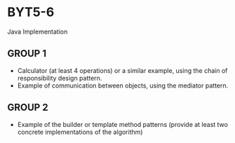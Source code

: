 # BYT5-6
Java Implementation

## GROUP 1
  - Calculator (at least 4 operations) or a similar example, using the chain of responsibility design pattern.
  - Example of communication between objects, using the mediator pattern.

## GROUP 2
  - Example of the builder or template method patterns (provide at least two concrete implementations of the algorithm)
